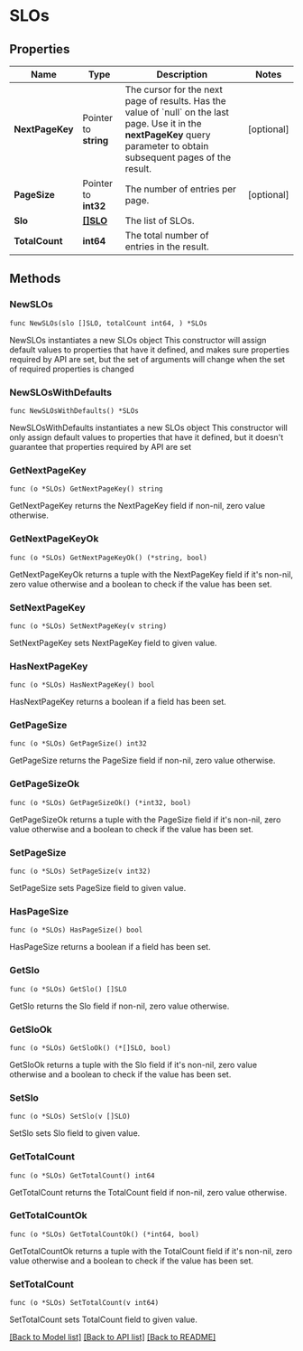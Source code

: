 # SLOs

## Properties

Name | Type | Description | Notes
------------ | ------------- | ------------- | -------------
**NextPageKey** | Pointer to **string** | The cursor for the next page of results. Has the value of &#x60;null&#x60; on the last page.   Use it in the **nextPageKey** query parameter to obtain subsequent pages of the result. | [optional] 
**PageSize** | Pointer to **int32** | The number of entries per page. | [optional] 
**Slo** | [**[]SLO**](SLO.md) | The list of SLOs. | 
**TotalCount** | **int64** | The total number of entries in the result. | 

## Methods

### NewSLOs

`func NewSLOs(slo []SLO, totalCount int64, ) *SLOs`

NewSLOs instantiates a new SLOs object
This constructor will assign default values to properties that have it defined,
and makes sure properties required by API are set, but the set of arguments
will change when the set of required properties is changed

### NewSLOsWithDefaults

`func NewSLOsWithDefaults() *SLOs`

NewSLOsWithDefaults instantiates a new SLOs object
This constructor will only assign default values to properties that have it defined,
but it doesn't guarantee that properties required by API are set

### GetNextPageKey

`func (o *SLOs) GetNextPageKey() string`

GetNextPageKey returns the NextPageKey field if non-nil, zero value otherwise.

### GetNextPageKeyOk

`func (o *SLOs) GetNextPageKeyOk() (*string, bool)`

GetNextPageKeyOk returns a tuple with the NextPageKey field if it's non-nil, zero value otherwise
and a boolean to check if the value has been set.

### SetNextPageKey

`func (o *SLOs) SetNextPageKey(v string)`

SetNextPageKey sets NextPageKey field to given value.

### HasNextPageKey

`func (o *SLOs) HasNextPageKey() bool`

HasNextPageKey returns a boolean if a field has been set.

### GetPageSize

`func (o *SLOs) GetPageSize() int32`

GetPageSize returns the PageSize field if non-nil, zero value otherwise.

### GetPageSizeOk

`func (o *SLOs) GetPageSizeOk() (*int32, bool)`

GetPageSizeOk returns a tuple with the PageSize field if it's non-nil, zero value otherwise
and a boolean to check if the value has been set.

### SetPageSize

`func (o *SLOs) SetPageSize(v int32)`

SetPageSize sets PageSize field to given value.

### HasPageSize

`func (o *SLOs) HasPageSize() bool`

HasPageSize returns a boolean if a field has been set.

### GetSlo

`func (o *SLOs) GetSlo() []SLO`

GetSlo returns the Slo field if non-nil, zero value otherwise.

### GetSloOk

`func (o *SLOs) GetSloOk() (*[]SLO, bool)`

GetSloOk returns a tuple with the Slo field if it's non-nil, zero value otherwise
and a boolean to check if the value has been set.

### SetSlo

`func (o *SLOs) SetSlo(v []SLO)`

SetSlo sets Slo field to given value.


### GetTotalCount

`func (o *SLOs) GetTotalCount() int64`

GetTotalCount returns the TotalCount field if non-nil, zero value otherwise.

### GetTotalCountOk

`func (o *SLOs) GetTotalCountOk() (*int64, bool)`

GetTotalCountOk returns a tuple with the TotalCount field if it's non-nil, zero value otherwise
and a boolean to check if the value has been set.

### SetTotalCount

`func (o *SLOs) SetTotalCount(v int64)`

SetTotalCount sets TotalCount field to given value.



[[Back to Model list]](../README.md#documentation-for-models) [[Back to API list]](../README.md#documentation-for-api-endpoints) [[Back to README]](../README.md)


